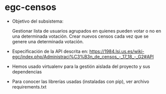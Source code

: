 # egc-censos

* Objetivo del subsistema:

  Gestionar lista de usuarios agrupados en quienes pueden votar o no en una determinada votación.
  Crear nuevos censos cada vez que se genere una determinada votación.
  
* Especificación de la API descrita en: https://1984.lsi.us.es/wiki-egc/index.php/Administraci%C3%B3n_de_censos_-_17_18_-_G2#API

* Hemos usado virtualenv para la gestión aislada del proyecto y sus dependencias

* Para conocer las librerías usadas (instaladas con pip), ver archivo requirements.txt